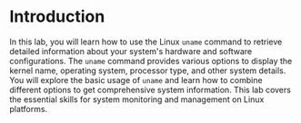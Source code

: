 # Introduction

In this lab, you will learn how to use the Linux `uname` command to retrieve detailed information about your system's hardware and software configurations. The `uname` command provides various options to display the kernel name, operating system, processor type, and other system details. You will explore the basic usage of `uname` and learn how to combine different options to get comprehensive system information. This lab covers the essential skills for system monitoring and management on Linux platforms.
